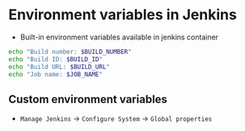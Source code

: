 # Environment variables in Jenkins

- Built-in environment variables available in jenkins container

```sh
echo "Build number: $BUILD_NUMBER"
echo "Build ID: $BUILD_ID"
echo "Build URL: $BUILD_URL"
echo "Job name: $JOB_NAME"
```

## Custom environment variables

- `Manage Jenkins` -> `Configure System` -> `Global properties`
